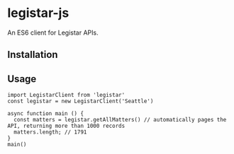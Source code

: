 # legistar-js

An ES6 client for Legistar APIs.

## Installation

## Usage

```
import LegistarClient from 'legistar'
const legistar = new LegistarClient('Seattle')

async function main () {
  const matters = legistar.getAllMatters() // automatically pages the API, returning more than 1000 records
  matters.length; // 1791
}
main()
```


